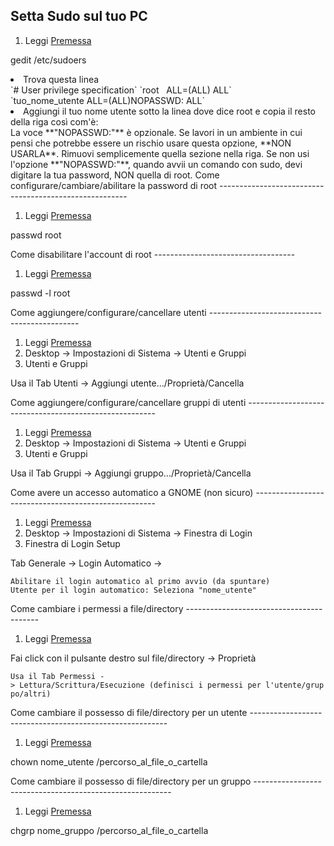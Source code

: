 Setta Sudo sul tuo PC
---------------------

1.  Leggi [Premessa](01_Introduzione_a_Fedora#Premessa "wikilink")

gedit /etc/sudoers

<li>
Trova questa linea

</li>
`# User privilege specification`
`root   ALL=(ALL) ALL`
`tuo_nome_utente ALL=(ALL)NOPASSWD: ALL`

<li>
Aggiungi il tuo nome utente sotto la linea dove dice root e copia il resto della riga così com'è:

</li>
La voce **"NOPASSWD:"** è opzionale. Se lavori in un ambiente in cui pensi che potrebbe essere un rischio usare questa opzione, **NON USARLA**. Rimuovi semplicemente quella sezione nella riga. Se non usi l'opzione **"NOPASSWD:"**, quando avvii un comando con sudo, devi digitare la tua password, NON quella di root.

</ol>
Come configurare/cambiare/abilitare la password di root
-------------------------------------------------------

1.  Leggi [Premessa](01_Introduzione_a_Fedora#Premessa "wikilink")

passwd root

</ol>
Come disabilitare l'account di root
-----------------------------------

1.  Leggi [Premessa](01_Introduzione_a_Fedora#Premessa "wikilink")

passwd -l root

</ol>
Come aggiungere/configurare/cancellare utenti
---------------------------------------------

1.  Leggi [Premessa](01_Introduzione_a_Fedora#Premessa "wikilink")
2.  Desktop -&gt; Impostazioni di Sistema -&gt; Utenti e Gruppi
3.  Utenti e Gruppi

Usa il Tab Utenti -&gt; Aggiungi utente.../Proprietà/Cancella

</ol>
Come aggiungere/configurare/cancellare gruppi di utenti
-------------------------------------------------------

1.  Leggi [Premessa](01_Introduzione_a_Fedora#Premessa "wikilink")
2.  Desktop -&gt; Impostazioni di Sistema -&gt; Utenti e Gruppi
3.  Utenti e Gruppi

Usa il Tab Gruppi -&gt; Aggiungi gruppo.../Proprietà/Cancella

</ol>
Come avere un accesso automatico a GNOME (non sicuro)
-----------------------------------------------------

1.  Leggi [Premessa](01_Introduzione_a_Fedora#Premessa "wikilink")
2.  Desktop -&gt; Impostazioni di Sistema -&gt; Finestra di Login
3.  Finestra di Login Setup

Tab Generale -&gt; Login Automatico -&gt;

`Abilitare il login automatico al primo avvio (da spuntare)`
`Utente per il login automatico: Seleziona "nome_utente"`

</ol>
Come cambiare i permessi a file/directory
-----------------------------------------

1.  Leggi [Premessa](01_Introduzione_a_Fedora#Premessa "wikilink")

Fai click con il pulsante destro sul file/directory -&gt; Proprietà

`Usa il Tab Permessi -> Lettura/Scrittura/Esecuzione (definisci i permessi per l'utente/gruppo/altri)`

</ol>
Come cambiare il possesso di file/directory per un utente
---------------------------------------------------------

1.  Leggi [Premessa](01_Introduzione_a_Fedora#Premessa "wikilink")

chown nome\_utente /percorso\_al\_file\_o\_cartella

</ol>
Come cambiare il possesso di file/directory per un gruppo
---------------------------------------------------------

1.  Leggi [Premessa](01_Introduzione_a_Fedora#Premessa "wikilink")

chgrp nome\_gruppo /percorso\_al\_file\_o\_cartella

</ol>
<Categoria:Fedoraserver>
